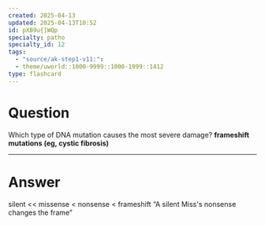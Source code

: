 ```yaml
---
created: 2025-04-13
updated: 2025-04-13T10:52
id: pXB9u{]WQp
specialty: patho
specialty_id: 12
tags:
  - "source/ak-step1-v11:": 
  - theme/uworld::1000-9999::1000-1999::1412
type: flashcard
---
```


# Question
Which type of DNA mutation causes the most severe damage?    **frameshift mutations (eg, cystic fibrosis)**

---

# Answer
silent << missense < nonsense < frameshift    “A silent Miss's nonsense changes the frame”
